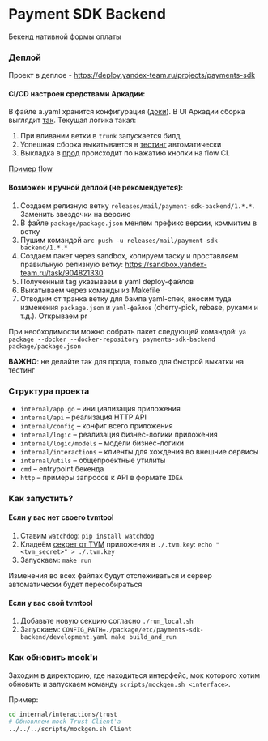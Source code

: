 # Payment SDK Backend
Бекенд нативной формы оплаты

### Деплой

Проект в деплое - https://deploy.yandex-team.ru/projects/payments-sdk

#### CI/CD настроен средствами Аркадии:
В файле a.yaml хранится конфигурация ([доки](https://docs.yandex-team.ru/ci/basics)). В UI Аркадии сборка выглядит [так](https://a.yandex-team.ru/projects/paymentsdk-backend/ci/releases/timeline?dir=mail%2Fpayments-sdk-backend&id=payments-sdk-backend-release).
Текущая логика такая:
1. При вливании ветки в ``trunk`` запускается билд
2. Успешная сборка выкатывается в [тестинг](https://deploy.yandex-team.ru/stages/payments-sdk-backend-testing) автоматически
3. Выкладка в [прод](https://deploy.yandex-team.ru/stages/payments-sdk-backend-production) происходит по нажатию кнопки на flow CI.

[Пример flow](https://a.yandex-team.ru/projects/paymentsdk-backend/ci/releases/flow?dir=mail%2Fpayments-sdk-backend&id=payments-sdk-backend-release&version=8)

#### Возможен и ручной деплой (не рекомендуется):
1. Создаем релизную ветку `releases/mail/payment-sdk-backend/1.*.*`. Заменить звездочки на версию
2. В файле `package/package.json` меняем префикс версии, коммитим в ветку
3. Пушим командой `arc push -u releases/mail/payment-sdk-backend/1.*.*`
4. Создаем пакет через sandbox, копируем таску и проставляем правильную релизную ветку: https://sandbox.yandex-team.ru/task/904821330
5. Полученный tag указываем в yaml deploy-файлов
6. Выкатываем через команды из Makefile
7. Отводим от транка ветку для бампа yaml-спек, вносим туда изменения `package.json` и `yaml-файлов` (cherry-pick, rebase, руками и т.д.). Открываем pr

При необходимости можно собрать пакет следующей командой:
`ya package --docker --docker-repository payments-sdk-backend package/package.json`

**ВАЖНО**: не делайте так для прода, только для быстрой выкатки на тестинг

### Структура проекта
* `internal/app.go` – инициализация приложения
* `internal/api` – реализация HTTP API
* `internal/config` – конфиг всего приложения
* `internal/logic` – реализация бизнес-логики приложения
* `internal/logic/models` – модели бизнес-логики
* `internal/interactions` – клиенты для хождения во внешние сервисы
* `internal/utils` – общепроектные утилиты
* `cmd` – entrypoint бекенда
* `http` – примеры запросов к API в формате `IDEA`

### Как запустить?
#### Если у вас нет своего tvmtool
1. Ставим `watchdog`: ```pip install watchdog```
1. Кладеём [секрет от TVM](https://abc.yandex-team.ru/services/paymentsdk/resources/?view=consuming&layout=table&supplier=14&type=47) приложения в `./.tvm.key`: ```echo "<tvm_secret>" > ./.tvm.key```
1. Запускаем: ```make run```

Изменения во всех файлах будут отслеживаться и сервер автоматически будет пересобираться

#### Если у вас свой tvmtool
1. Добавьте новую секцию согласно `./run_local.sh`
2. Запускаем: `CONFIG_PATH=./package/etc/payments-sdk-backend/development.yaml make build_and_run`

### Как обновить mock'и
Заходим в директорию, где находиться интерфейс, мок которого хотим обновить и запускаем команду `scripts/mockgen.sh <interface>`.

Пример:

```bash
cd internal/interactions/trust
# Обновляем mock Trust Client'a
../../../scripts/mockgen.sh Client
```
